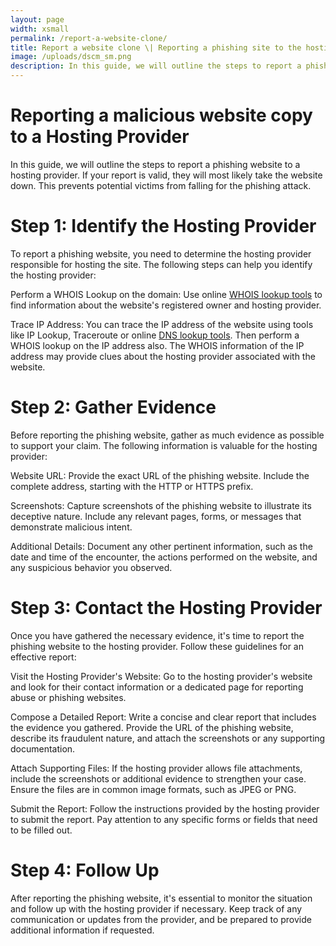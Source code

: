```yaml
---
layout: page
width: xsmall
permalink: /report-a-website-clone/
title: Report a website clone \| Reporting a phishing site to the hosting provider
image: /uploads/dscm_sm.png
description: In this guide, we will outline the steps to report a phishing website to a hosting provider. If your report is valid, they will most likely take the website down. This prevents potential victims from falling for the phishing attack.
---
```


# Reporting a malicious website copy to a Hosting Provider

In this guide, we will outline the steps to report a phishing website to a hosting provider. If your report is valid, they will most likely take the website down. This prevents potential victims from falling for the phishing attack.

# Step 1: Identify the Hosting Provider

To report a phishing website, you need to determine the hosting provider responsible for hosting the site. The following steps can help you identify the hosting provider:

Perform a WHOIS Lookup on the domain: Use online <a href="https://whois.domaintools.com">WHOIS lookup tools</a> to find information about the website's registered owner and hosting provider. 

Trace IP Address: You can trace the IP address of the website using tools like IP Lookup, Traceroute or online <a href="https://mxtoolbox.com/DNSLookup.aspx">DNS lookup tools</a>. Then perform a WHOIS lookup on the IP address also. The WHOIS information of the IP address may provide clues about the hosting provider associated with the website.

# Step 2: Gather Evidence

Before reporting the phishing website, gather as much evidence as possible to support your claim. The following information is valuable for the hosting provider:

Website URL: Provide the exact URL of the phishing website. Include the complete address, starting with the HTTP or HTTPS prefix.

Screenshots: Capture screenshots of the phishing website to illustrate its deceptive nature. Include any relevant pages, forms, or messages that demonstrate malicious intent.

Additional Details: Document any other pertinent information, such as the date and time of the encounter, the actions performed on the website, and any suspicious behavior you observed.

# Step 3: Contact the Hosting Provider

Once you have gathered the necessary evidence, it's time to report the phishing website to the hosting provider. Follow these guidelines for an effective report:

Visit the Hosting Provider's Website: Go to the hosting provider's website and look for their contact information or a dedicated page for reporting abuse or phishing websites.

Compose a Detailed Report: Write a concise and clear report that includes the evidence you gathered. Provide the URL of the phishing website, describe its fraudulent nature, and attach the screenshots or any supporting documentation.

Attach Supporting Files: If the hosting provider allows file attachments, include the screenshots or additional evidence to strengthen your case. Ensure the files are in common image formats, such as JPEG or PNG.

Submit the Report: Follow the instructions provided by the hosting provider to submit the report. Pay attention to any specific forms or fields that need to be filled out.

# Step 4: Follow Up

After reporting the phishing website, it's essential to monitor the situation and follow up with the hosting provider if necessary. Keep track of any communication or updates from the provider, and be prepared to provide additional information if requested.
